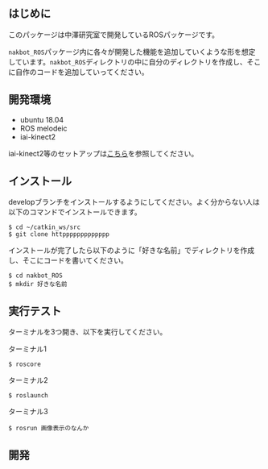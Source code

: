 ## はじめに

このパッケージは中澤研究室で開発しているROSパッケージです。

`nakbot_ROS`パッケージ内に各々が開発した機能を追加していくような形を想定しています。`nakbot_ROS`ディレクトリの中に自分のディレクトリを作成し、そこに自作のコードを追加していってください。

## 開発環境

- ubuntu 18.04
- ROS melodeic
- iai-kinect2

iai-kinect2等のセットアップは[こちら](https://qiita.com/keinko/items/5ed026c46f6b308701af)を参照してください。

## インストール

developブランチをインストールするようにしてください。よく分からない人は以下のコマンドでインストールできます。

```
$ cd ~/catkin_ws/src
$ git clone httppppppppppppp
```

インストールが完了したら以下のように「好きな名前」でディレクトリを作成し、そこにコードを書いてください。　

```
$ cd nakbot_ROS
$ mkdir 好きな名前
```

## 実行テスト

ターミナルを3つ開き、以下を実行してください。

ターミナル1
```
$ roscore
```

ターミナル2
```
$ roslaunch
```

ターミナル3
```
$ rosrun 画像表示のなんか
```

## 開発
